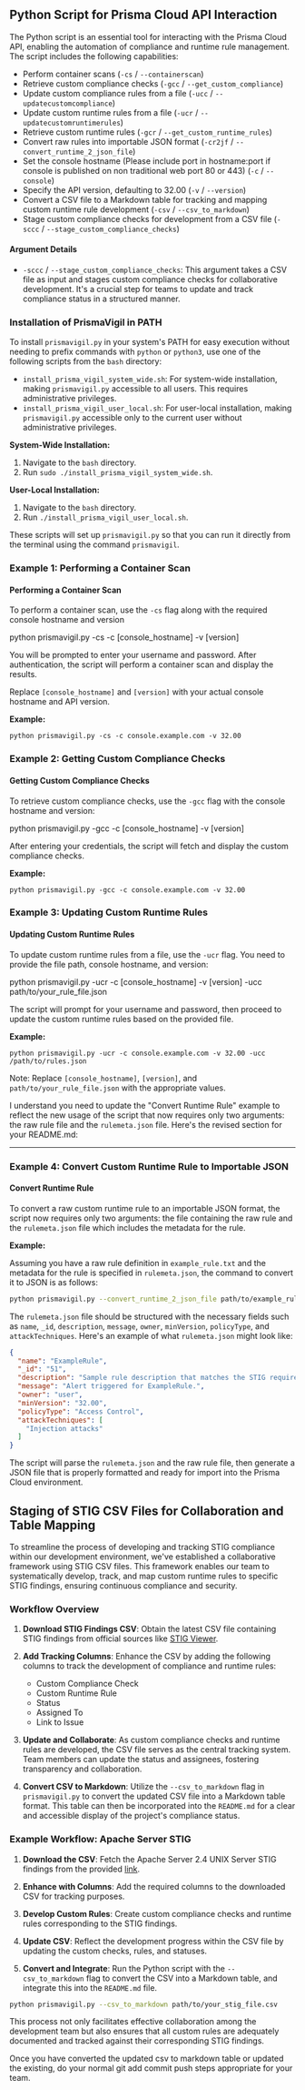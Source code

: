 ## Python Script for Prisma Cloud API Interaction
The Python script is an essential tool for interacting with the Prisma Cloud API, enabling the automation of compliance and runtime rule management. The script includes the following capabilities:

- Perform container scans (`-cs` / `--containerscan`)
- Retrieve custom compliance checks (`-gcc` / `--get_custom_compliance`)
- Update custom compliance rules from a file (`-ucc` / `--updatecustomcompliance`)
- Update custom runtime rules from a file (`-ucr` / `--updatecustomruntimerules`)
- Retrieve custom runtime rules (`-gcr` / `--get_custom_runtime_rules`)
- Convert raw rules into importable JSON format (`-cr2jf` / `--convert_runtime_2_json_file`)
- Set the console hostname (Please include port in hostname:port if console is published on non traditional web port 80 or 443) (`-c` / `--console`)
- Specify the API version, defaulting to 32.00 (`-v` / `--version`)
- Convert a CSV file to a Markdown table for tracking and mapping custom runtime rule development (`-csv` / `--csv_to_markdown`)
- Stage custom compliance checks for development from a CSV file (`-sccc` / `--stage_custom_compliance_checks`)

#### Argument Details
- `-sccc` / `--stage_custom_compliance_checks`: This argument takes a CSV file as input and stages custom compliance checks for collaborative development. It's a crucial step for teams to update and track compliance status in a structured manner.

### Installation of PrismaVigil in PATH
To install `prismavigil.py` in your system's PATH for easy execution without needing to prefix commands with `python` or `python3`, use one of the following scripts from the `bash` directory:
- `install_prisma_vigil_system_wide.sh`: For system-wide installation, making `prismavigil.py` accessible to all users. This requires administrative privileges.
- `install_prisma_vigil_user_local.sh`: For user-local installation, making `prismavigil.py` accessible only to the current user without administrative privileges.

**System-Wide Installation:**
1. Navigate to the `bash` directory.
2. Run `sudo ./install_prisma_vigil_system_wide.sh`.

**User-Local Installation:**
1. Navigate to the `bash` directory.
2. Run `./install_prisma_vigil_user_local.sh`.

These scripts will set up `prismavigil.py` so that you can run it directly from the terminal using the command `prismavigil`.

### Example 1: Performing a Container Scan

#### Performing a Container Scan

To perform a container scan, use the `-cs` flag along with the required console hostname and version

python prismavigil.py -cs -c [console_hostname] -v [version]


You will be prompted to enter your username and password. After authentication, the script will perform a container scan and display the results.

Replace `[console_hostname]` and `[version]` with your actual console hostname and API version.

**Example:**

`python prismavigil.py -cs -c console.example.com -v 32.00`



### Example 2: Getting Custom Compliance Checks

#### Getting Custom Compliance Checks

To retrieve custom compliance checks, use the `-gcc` flag with the console hostname and version:


python prismavigil.py -gcc -c [console_hostname] -v [version]


After entering your credentials, the script will fetch and display the custom compliance checks.

**Example:**

`python prismavigil.py -gcc -c console.example.com -v 32.00`



### Example 3: Updating Custom Runtime Rules

#### Updating Custom Runtime Rules

To update custom runtime rules from a file, use the `-ucr` flag. You need to provide the file path, console hostname, and version:


python prismavigil.py -ucr -c [console_hostname] -v [version] -ucc path/to/your_rule_file.json


The script will prompt for your username and password, then proceed to update the custom runtime rules based on the provided file.

**Example:**

`python prismavigil.py -ucr -c console.example.com -v 32.00 -ucc /path/to/rules.json`


Note: Replace `[console_hostname]`, `[version]`, and `path/to/your_rule_file.json` with the appropriate values.

I understand you need to update the "Convert Runtime Rule" example to reflect the new usage of the script that now requires only two arguments: the raw rule file and the `rulemeta.json` file. Here's the revised section for your README.md:

---

### Example 4: Convert Custom Runtime Rule to Importable JSON

#### Convert Runtime Rule

To convert a raw custom runtime rule to an importable JSON format, the script now requires only two arguments: the file containing the raw rule and the `rulemeta.json` file which includes the metadata for the rule.

**Example:**

Assuming you have a raw rule definition in `example_rule.txt` and the metadata for the rule is specified in `rulemeta.json`, the command to convert it to JSON is as follows:

```sh
python prismavigil.py --convert_runtime_2_json_file path/to/example_rule.txt path/to/rulemeta.json
```

The `rulemeta.json` file should be structured with the necessary fields such as `name`, `_id`, `description`, `message`, `owner`, `minVersion`, `policyType`, and `attackTechniques`. Here's an example of what `rulemeta.json` might look like:

```json
{
  "name": "ExampleRule",
  "_id": "51",
  "description": "Sample rule description that matches the STIG requirements.",
  "message": "Alert triggered for ExampleRule.",
  "owner": "user",
  "minVersion": "32.00",
  "policyType": "Access Control",
  "attackTechniques": [
    "Injection attacks"
  ]
}
```

The script will parse the `rulemeta.json` and the raw rule file, then generate a JSON file that is properly formatted and ready for import into the Prisma Cloud environment.

## Staging of STIG CSV Files for Collaboration and Table Mapping

To streamline the process of developing and tracking STIG compliance within our development environment, we've established a collaborative framework using STIG CSV files. This framework enables our team to systematically develop, track, and map custom runtime rules to specific STIG findings, ensuring continuous compliance and security.

### Workflow Overview

1. **Download STIG Findings CSV**: Obtain the latest CSV file containing STIG findings from official sources like [STIG Viewer](https://www.stigviewer.com/stig/apache_server_2.4_unix_server/2023-06-08/MAC-3_Sensitive/excel).

2. **Add Tracking Columns**: Enhance the CSV by adding the following columns to track the development of compliance and runtime rules:
   - Custom Compliance Check
   - Custom Runtime Rule
   - Status
   - Assigned To
   - Link to Issue

3. **Update and Collaborate**: As custom compliance checks and runtime rules are developed, the CSV file serves as the central tracking system. Team members can update the status and assignees, fostering transparency and collaboration.

4. **Convert CSV to Markdown**: Utilize the `--csv_to_markdown` flag in `prismavigil.py` to convert the updated CSV file into a Markdown table format. This table can then be incorporated into the `README.md` for a clear and accessible display of the project's compliance status.

### Example Workflow: Apache Server STIG

1. **Download the CSV**: Fetch the Apache Server 2.4 UNIX Server STIG findings from the provided [link](https://www.stigviewer.com/stig/apache_server_2.4_unix_server/2023-06-08/MAC-3_Sensitive/excel).

2. **Enhance with Columns**: Add the required columns to the downloaded CSV for tracking purposes.

3. **Develop Custom Rules**: Create custom compliance checks and runtime rules corresponding to the STIG findings.

4. **Update CSV**: Reflect the development progress within the CSV file by updating the custom checks, rules, and statuses.

5. **Convert and Integrate**: Run the Python script with the `--csv_to_markdown` flag to convert the CSV into a Markdown table, and integrate this into the `README.md` file.

```sh
python prismavigil.py --csv_to_markdown path/to/your_stig_file.csv
```

This process not only facilitates effective collaboration among the development team but also ensures that all custom rules are adequately documented and tracked against their corresponding STIG findings.

Once you have converted the updated csv to markdown table or updated the existing, do your normal git add commit push steps appropriate for your team.
